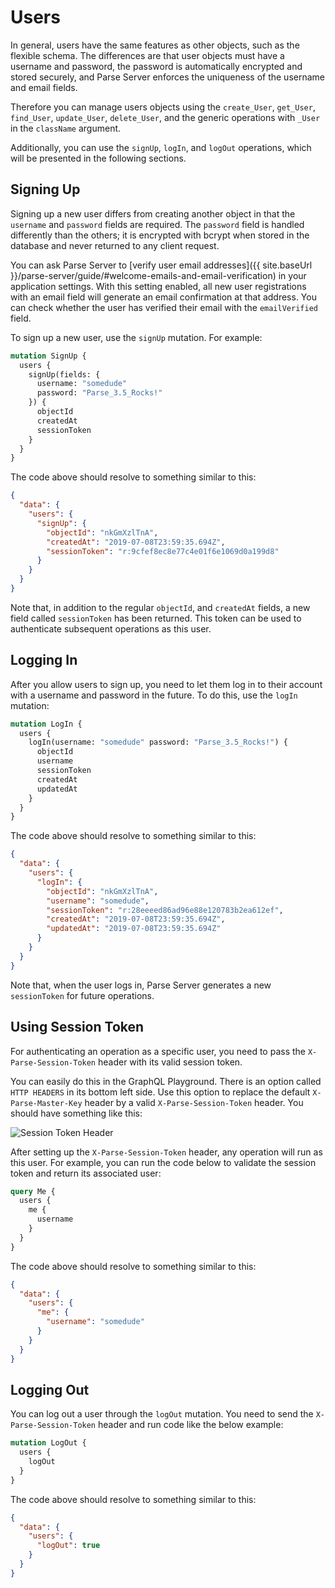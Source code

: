 # Users

In general, users have the same features as other objects, such as the flexible schema. The differences are that user objects must have a username and password, the password is automatically encrypted and stored securely, and Parse Server enforces the uniqueness of the username and email fields.

Therefore you can manage users objects using the `create_User`, `get_User`, `find_User`, `update_User`, `delete_User`, and the generic operations with `_User` in the `className` argument.

Additionally, you can use the `signUp`, `logIn`, and `logOut` operations, which will be presented in the following sections.

## Signing Up

Signing up a new user differs from creating another object in that the `username` and `password` fields are required. The `password` field is handled differently than the others; it is encrypted with bcrypt when stored in the database and never returned to any client request.

You can ask Parse Server to [verify user email addresses]({{ site.baseUrl }}/parse-server/guide/#welcome-emails-and-email-verification) in your application settings. With this setting enabled, all new user registrations with an email field will generate an email confirmation at that address. You can check whether the user has verified their email with the `emailVerified` field.

To sign up a new user, use the `signUp` mutation. For example:

```graphql
mutation SignUp {
  users {
    signUp(fields: {
      username: "somedude"
      password: "Parse_3.5_Rocks!"
    }) {
      objectId
      createdAt
      sessionToken
    }
  }
}
```

The code above should resolve to something similar to this:

```json
{
  "data": {
    "users": {
      "signUp": {
        "objectId": "nkGmXzlTnA",
        "createdAt": "2019-07-08T23:59:35.694Z",
        "sessionToken": "r:9cfef8ec8e77c4e01f6e1069d0a199d8"
      }
    }
  }
}
```

Note that, in addition to the regular `objectId`, and `createdAt` fields, a new field called `sessionToken` has been returned. This token can be used to authenticate subsequent operations as this user.

## Logging In

After you allow users to sign up, you need to let them log in to their account with a username and password in the future. To do this, use the `logIn` mutation:

```graphql
mutation LogIn {
  users {
    logIn(username: "somedude" password: "Parse_3.5_Rocks!") {
      objectId
      username
      sessionToken
      createdAt
      updatedAt
    }
  }
}
```

The code above should resolve to something similar to this:

```json
{
  "data": {
    "users": {
      "logIn": {
        "objectId": "nkGmXzlTnA",
        "username": "somedude",
        "sessionToken": "r:28eeeed86ad96e88e120783b2ea612ef",
        "createdAt": "2019-07-08T23:59:35.694Z",
        "updatedAt": "2019-07-08T23:59:35.694Z"
      }
    }
  }
}
```

Note that, when the user logs in, Parse Server generates a new `sessionToken` for future operations.

## Using Session Token

For authenticating an operation as a specific user, you need to pass the `X-Parse-Session-Token` header with its valid session token.

You can easily do this in the GraphQL Playground. There is an option called `HTTP HEADERS` in its bottom left side. Use this option to replace the default `X-Parse-Master-Key` header by a valid `X-Parse-Session-Token` header. You should have something like this:

<img alt="Session Token Header" data-echo="{{ '/assets/images/graphql/session-token.png' | prepend: site.baseurl }}"/>

After setting up the `X-Parse-Session-Token` header, any operation will run as this user. For example, you can run the code below to validate the session token and return its associated user:

```graphql
query Me {
  users {
    me {
      username
    }
  }
}
```

The code above should resolve to something similar to this:

```json
{
  "data": {
    "users": {
      "me": {
        "username": "somedude"
      }
    }
  }
}
```

## Logging Out

You can log out a user through the `logOut` mutation. You need to send the `X-Parse-Session-Token` header and run code like the below example:

```graphql
mutation LogOut {
  users {
    logOut
  }
}
```

The code above should resolve to something similar to this:

```json
{
  "data": {
    "users": {
      "logOut": true
    }
  }
}
```
